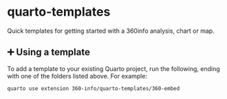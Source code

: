 # quarto-templates
Quick templates for getting started with a 360info analysis, chart or map.

## ➕ Using a template

To add a template to your existing Quarto project, run the following, ending with one of the folders listed above. For example:

```shell
quarto use extension 360-info/quarto-templates/360-embed
```

